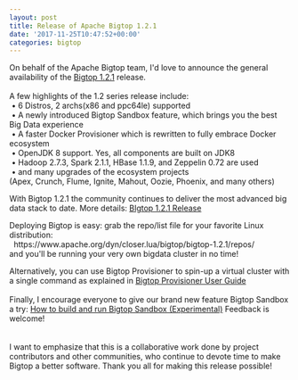 ```yaml
---
layout: post
title: Release of Apache Bigtop 1.2.1
date: '2017-11-25T10:47:52+00:00'
categories: bigtop
---
```

<div>On behalf of the Apache Bigtop team, I'd love to announce the general availability of the <a href="https://www.apache.org/dyn/closer.lua/bigtop/bigtop-1.2.1/">Bigtop 1.2.1</a> release.</div> 
  <div><br /></div> 
  <div>A few highlights of the 1.2 series release include:</div> 
  <div><span style="white-space: pre;"> </span>• 6 Distros, 2 archs(x86 and ppc64le) supported</div> 
  <div><span style="white-space: pre;"> </span>• A newly introduced Bigtop Sandbox feature, which brings you the best Big Data experience</div> 
  <div><span style="white-space: pre;"> </span>• A faster Docker Provisioner which is rewritten to fully embrace Docker ecosystem</div> 
  <div><span style="white-space: pre;"> </span>• OpenJDK 8 support. Yes, all components are built on JDK8</div> 
  <div><span style="white-space: pre;"> </span>• Hadoop 2.7.3, Spark 2.1.1, HBase 1.1.9, and Zeppelin 0.72 are used</div> 
  <div><span style="white-space: pre;"> </span>• and many upgrades of the ecosystem projects<br />(Apex, Crunch, Flume, Ignite, Mahout, Oozie, Phoenix, and many others)</div> 
  <div> 
    <p>With Bigtop 1.2.1 the community continues to deliver the most advanced big data stack to date. More details:&nbsp;<a href="https://cwiki.apache.org/confluence/display/BIGTOP/Bigtop+1.2.1+Release">BIgtop 1.2.1 Release</a></p> 
    <p>Deploying Bigtop is easy: grab the repo/list file for your favorite Linux distribution:<br />&nbsp; https://www.apache.org/dyn/closer.lua/bigtop/bigtop-1.2.1/repos/<br />and you'll be running your very own bigdata cluster in no time!</p> 
  </div> 
  <div>Alternatively, you can use Bigtop Provisioner to spin-up a virtual cluster with a single command as explained in&nbsp;<a href="https://cwiki.apache.org/confluence/display/BIGTOP/Bigtop+Provisioner+User+Guide">Bigtop Provisioner User Guide</a></div> 
  <div><br />Finally, I encourage everyone to give our brand new feature Bigtop Sandbox a try:&nbsp;<a href="https://cwiki.apache.org/confluence/pages/viewpage.action?pageId=70256303">How to build and run Bigtop Sandbox (Experimental)</a>&nbsp;Feedback is welcome!</div> 
  <div><br /></div> 
  <div><br /></div> 
  <div>I want to emphasize that this is a collaborative work done by project contributors and other communities, who continue to devote time to make Bigtop a better software. Thank you all for making this release possible!</div>
